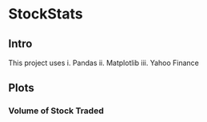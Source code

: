 # StockStats

## Intro

This project uses
i. Pandas
ii. Matplotlib
iii. Yahoo Finance

## Plots

### Volume of Stock Traded
